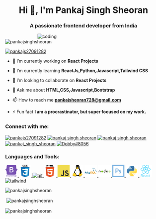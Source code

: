 <h1 align="center">Hi 👋, I'm Pankaj Singh Sheoran</h1>
<h3 align="center">A passionate frontend developer from India</h3>

<img align="right" alt="coding" width="400" src="https://cdn.dribbble.com/users/1162077/screenshots/3848914/programmer.gif">

<p align="left"> <img src="https://komarev.com/ghpvc/?username=pankajsinghsheoran&label=Profile%20views&color=0e75b6&style=flat" alt="pankajsinghsheoran" /> </p>

<p align="left"> <a href="https://twitter.com/pankajs27091282" target="blank"><img src="https://img.shields.io/twitter/follow/pankajs27091282?logo=twitter&style=for-the-badge" alt="pankajs27091282" /></a> </p>

- 🔭 I’m currently working on **React Projects**

- 🌱 I’m currently learning **ReactJs,Python,Javascript,Tailwind CSS**

- 👯 I’m looking to collaborate on **React Projects**

- 💬 Ask me about **HTML,CSS,Javascript,Bootstrap**

- 📫 How to reach me **pankajsheoran728@gmail.com**

- ⚡ Fun fact **I am a procrastinator, but super focused on my work.**

<h3 align="left">Connect with me:</h3>
<p align="left">
<a href="https://twitter.com/pankajs27091282" target="blank"><img align="center" src="https://raw.githubusercontent.com/rahuldkjain/github-profile-readme-generator/master/src/images/icons/Social/twitter.svg" alt="pankajs27091282" height="30" width="40" /></a>
<a href="https://linkedin.com/in/pankaj singh sheoran" target="blank"><img align="center" src="https://raw.githubusercontent.com/rahuldkjain/github-profile-readme-generator/master/src/images/icons/Social/linked-in-alt.svg" alt="pankaj singh sheoran" height="30" width="40" /></a>
<a href="https://fb.com/pankaj singh sheoran" target="blank"><img align="center" src="https://raw.githubusercontent.com/rahuldkjain/github-profile-readme-generator/master/src/images/icons/Social/facebook.svg" alt="pankaj singh sheoran" height="30" width="40" /></a>
<a href="https://instagram.com/pankaj_singh_sheoran" target="blank"><img align="center" src="https://raw.githubusercontent.com/rahuldkjain/github-profile-readme-generator/master/src/images/icons/Social/instagram.svg" alt="pankaj_singh_sheoran" height="30" width="40" /></a>
<a href="https://discord.gg/Dobby#8056" target="blank"><img align="center" src="https://raw.githubusercontent.com/rahuldkjain/github-profile-readme-generator/master/src/images/icons/Social/discord.svg" alt="Dobby#8056" height="30" width="40" /></a>
</p>

<h3 align="left">Languages and Tools:</h3>
<p align="left"> <a href="https://getbootstrap.com" target="_blank" rel="noreferrer"> <img src="https://raw.githubusercontent.com/devicons/devicon/master/icons/bootstrap/bootstrap-plain-wordmark.svg" alt="bootstrap" width="40" height="40"/> </a> <a href="https://www.w3schools.com/css/" target="_blank" rel="noreferrer"> <img src="https://raw.githubusercontent.com/devicons/devicon/master/icons/css3/css3-original-wordmark.svg" alt="css3" width="40" height="40"/> </a> <a href="https://git-scm.com/" target="_blank" rel="noreferrer"> <img src="https://www.vectorlogo.zone/logos/git-scm/git-scm-icon.svg" alt="git" width="40" height="40"/> </a> <a href="https://www.w3.org/html/" target="_blank" rel="noreferrer"> <img src="https://raw.githubusercontent.com/devicons/devicon/master/icons/html5/html5-original-wordmark.svg" alt="html5" width="40" height="40"/> </a> <a href="https://developer.mozilla.org/en-US/docs/Web/JavaScript" target="_blank" rel="noreferrer"> <img src="https://raw.githubusercontent.com/devicons/devicon/master/icons/javascript/javascript-original.svg" alt="javascript" width="40" height="40"/> </a> <a href="https://www.linux.org/" target="_blank" rel="noreferrer"> <img src="https://raw.githubusercontent.com/devicons/devicon/master/icons/linux/linux-original.svg" alt="linux" width="40" height="40"/> </a> <a href="https://www.mysql.com/" target="_blank" rel="noreferrer"> <img src="https://raw.githubusercontent.com/devicons/devicon/master/icons/mysql/mysql-original-wordmark.svg" alt="mysql" width="40" height="40"/> </a> <a href="https://nodejs.org" target="_blank" rel="noreferrer"> <img src="https://raw.githubusercontent.com/devicons/devicon/master/icons/nodejs/nodejs-original-wordmark.svg" alt="nodejs" width="40" height="40"/> </a> <a href="https://www.photoshop.com/en" target="_blank" rel="noreferrer"> <img src="https://raw.githubusercontent.com/devicons/devicon/master/icons/photoshop/photoshop-line.svg" alt="photoshop" width="40" height="40"/> </a> <a href="https://www.python.org" target="_blank" rel="noreferrer"> <img src="https://raw.githubusercontent.com/devicons/devicon/master/icons/python/python-original.svg" alt="python" width="40" height="40"/> </a> <a href="https://reactjs.org/" target="_blank" rel="noreferrer"> <img src="https://raw.githubusercontent.com/devicons/devicon/master/icons/react/react-original-wordmark.svg" alt="react" width="40" height="40"/> </a> <a href="https://tailwindcss.com/" target="_blank" rel="noreferrer"> <img src="https://www.vectorlogo.zone/logos/tailwindcss/tailwindcss-icon.svg" alt="tailwind" width="40" height="40"/> </a> </p>

<p><img align="left" src="https://github-readme-stats.vercel.app/api/top-langs?username=pankajsinghsheoran&show_icons=true&locale=en&layout=compact" alt="pankajsinghsheoran" /></p><br>

<p>&nbsp;<img align="center" src="https://github-readme-stats.vercel.app/api?username=pankajsinghsheoran&show_icons=true&locale=en" alt="pankajsinghsheoran" /></p>

<p><img align="center" src="https://github-readme-streak-stats.herokuapp.com/?user=pankajsinghsheoran&" alt="pankajsinghsheoran" /></p>
